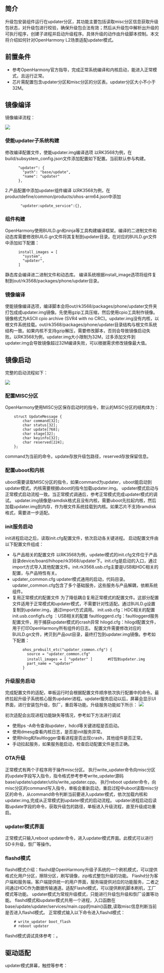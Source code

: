## 简介
升级包安装组件运行在updater分区，其功能主要包括读取misc分区信息获取升级包状态，对升级包进行校验，确保升级包合法有效；然后从升级包中解析出升级的可执行程序，创建子进程并启动升级程序。具体升级的动作由升级脚本控制。本文将介绍如何针对OpenHarmony L2场景适配updater模式。

## 前置条件
- 参考OpenHarmony官方指导，完成正常系统编译和内核启动，能进入正常模式，且运行正常。
- 芯片需配置包含updater分区和misc分区的分区表。updater分区大小不小于32M。

## 镜像编译
镜像编译流程：

![](figures/updater适配_编译流程.png)

### 使能updater子系统构建
修改编译配置文件，使能updater.img编译选项
以RK3568为例，在build/subsystem_config.json文件添加配置如下配置。当前默认参与构建。

```
      "updater": {
        "path": "base/update",
        "name": "updater"
      },
```

2.产品配置中添加updater组件编译
以RK3568为例，在productdefine/common/products/ohos-arm64.json中添加

```
       "updater:update_service":{},
```

### 组件构建
OpenHarmony使用BUILD.gn和ninja等工具构建编译框架。编译的二进制文件和动态库需要修改BUILG.gn文件将其复制到updater目录。在对应的BUILD.gn文件中添加如下配置：

```
      install_images = [
        "system",
        "updater",
      ]
```

静态库会编译进二进制文件和动态库。
编译系统根据install_image选项将组件复制到out/rk3568/packages/phone/updater目录。

### 镜像编译
使能镜像编译选项，编译脚本会将out/rk3568/packages/phone/updater文件夹打包成成updater.img镜像。先使用gzip工具压缩，然后使用cpio工具制作镜像。镜像格式为ASCII cpio archive (SVR4 with no CRC)。updater.img没有内核，以根文件系统挂载。out/rk3568/packages/phone/updater目录结构与根文件系统结构一致。如果内核不支持gzip解压，需要修改脚本，否则会导致镜像启动失败。以RK3568为例，updater.img大小限制为32M，过多添加文件到updater.img会导致镜像超过32M编译失败，可以根据需求修改镜像最大值。

## 镜像启动
完整的启动流程如下：

![](figures/updater适配_启动流程.png)
### 配置MISC分区
OpenHarmony使用MISC分区保存启动时的指令，默认的MISC分区的结构体为：

```
    struct UpdateMessage {
        char command[32];
        char status[32];
        char update[768];
        char stage[32];
        char keyinfo[32];
        char reserved[224];
    };
```
command为当前的命令，update存放升级包路径，reserved存放保留信息。
### 配置uboot和内核
uboot需要读取MISC分区的指令，如果command为updater，uboot能启动到updater模式。内核需要根据uboot的指令加载updater.img。
updater模式启动与正常模式启动流程一致。当正常模式调通后，参考正常模式完成updater模式的调试。
updater.img镜像是ramdisk格式且没有内核，需要uboot先拉起内核，然后加载updater.img到内存，作为根文件系统挂载到内核。如果芯片不支持ramdisk格式，需要进一步适配。

### init服务启动
init进程启动之后，读取init.cfg配置文件，依次启动各关键进程。
启动配置文件由以下配置文件组成：
- 与产品相关的配置文件
以RK3568为例，updater模式的init.cfg文件位于产品目录device/board/hihope/rk3568/updater下。init.cfg是启动的入口，通过import方式导入其他配置文件。init.rk3568.usb.cfg主要是USB和HDC相关的配置，与产品特性有关。
- updater_common.cfg
updater模式通用的启动，代码目录。updater_common.cfg包含了多个基础服务，这些服务与产品解耦，依赖系统组件。
- 复用正常模式的配置文件
为了降低耦合复用正常模式的配置文件。这部分配置文件适用于正常模式和updater模式，不需要针对性适配。通过BUILD.g设置复制到updater.img，通过import方式调用。
init.usb.cfg：HDC相关的配置
init.usb.configfs.cfg ：USB相关的配置
faultloggerd.cfg：faultloggerd服务配置文件，用于捕获updater模式的crash异常
hilogd.cfg：hilogd配置文件，用于打印OpenHarmony所有组件的日志。
配置文件需要修改对应的BUILD.gn文件，拷贝到产品out目录，最终打包到updater.img镜像。参考如下配置：

```
        ohos_prebuilt_etc("updater_common.cfg") {
          source = "updater_common.cfg"        
          install_images = [ "updater" ]       #打包到updater.img
          part_name = "updater"
        }
```

### 升级服务启动
完成配置文件的适配，单板运行时会根据配置文件顺序依次执行配置中的命令。最终拉起升级子系统核心服务updater进程。updater服务启动以后，屏幕会显示UI界面，进行安装包升级，恢厂，重启等功能。升级服务功能如下所示：
![](figures/Openharmony-updater-升级子系统架构图.png)

初次适配会出现进程功能缺失等情况，参考如下方法进行调试
- 使用ps -A命令查询updater，hdcd等关键进程是否启动。
- 使用dmesg查看内核日志，是否是init服务异常。
- 使用hilog和faultlogger查看进程是否出现crash，其他组件是否正常。
- 手动拉起服务，如果服务能启动，检查启动配置文件是否正确。

### OTA升级
正常模式有两个子程序用于操作misc分区。
执行write_updater命令向misc分区的update字段写入指令，指令格式参考参考write_updater源码base/update/updater/utils/write_updater.cpp。
执行reboot updater命令，向misc分区的command写入指令，单板会重新启动，重启过程中uboot读取misc分区的命令，从command命令判断当前要进入updater模式，依次加载内核和updater.img,完成从正常模式到updater模式的启动流程。
updater进程启动后读取update字段的命令，获取升级包的路径，单板进入升级流程，直至升级成功重启。
### updater模式界面
正常模式只输入reboot updater命令，进入updater模式界面。此模式可以进行SD卡升级，恢厂等操作。

### flashd模式
flashd模式介绍：flashd是OpenHarmony升级子系统的一个刷机模式，可以提供格式化用户分区，擦除分区，刷写镜像，zip格式整包升级的功能。
Flashd分为客户端和服务端，客户端提供统一的用户界面，服务端提供对应的功能服务，二者之间通过HDC作为数据传输通道。适配Flashd模式，可以提供刷机脚本刷机，工厂模式等功能。
updater模式为常规升级模式，只能进行升级包升级和恢厂设置等功能。
flashd模式和updater模式共用一个进程，入口函数在base/update/updater/services/main.cpp的main()函数,读取misc信息判断当前是否进入flashd模式。
正常模式输入以下命令进入flashd模式：

```
    # write_updater boot_flash
    # reboot updater
```

flashd模式调试具体参考：。

## 驱动适配
updater模式屏幕，触控等参考：
